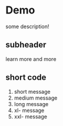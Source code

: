 # Demo

some description!

## subheader

learn more and more

## short code

1. short message
2. medium message
3. long message
4. xl- message
5. xxl- message